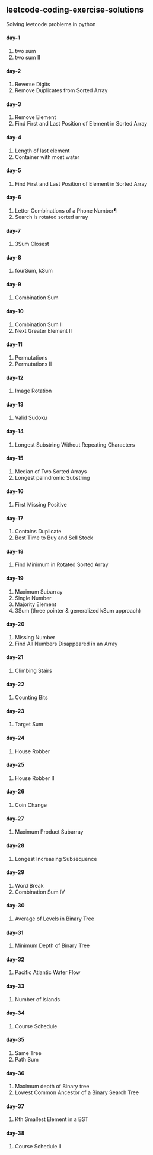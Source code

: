 ## leetcode-coding-exercise-solutions
Solving leetcode problems in python

#### day-1
1. two sum
2. two sum II

#### day-2
1. Reverse Digits
2. Remove Duplicates from Sorted Array

#### day-3
1. Remove Element
2. Find First and Last Position of Element in Sorted Array

#### day-4
1. Length of last element
2. Container with most water

#### day-5
1. Find First and Last Position of Element in Sorted Array

#### day-6
1. Letter Combinations of a Phone Number¶
2. Search is rotated sorted array

#### day-7
1. 3Sum Closest

#### day-8
1. fourSum, kSum

#### day-9
1. Combination Sum

#### day-10
1. Combination Sum II
2. Next Greater Element II

#### day-11
1. Permutations
2. Permutations II

#### day-12
1. Image Rotation

#### day-13
1. Valid Sudoku

#### day-14
1. Longest Substring Without Repeating Characters

#### day-15
1. Median of Two Sorted Arrays
2. Longest palindromic Substring

#### day-16
1. First Missing Positive

#### day-17
1. Contains Duplicate
2. Best Time to Buy and Sell Stock

#### day-18
1. Find Minimum in Rotated Sorted Array

#### day-19
1. Maximum Subarray
2. Single Number
3. Majority Element
4. 3Sum (three pointer & generalized kSum approach)

#### day-20
1. Missing Number
2. Find All Numbers Disappeared in an Array

#### day-21
1. Climbing Stairs

#### day-22
1. Counting Bits

#### day-23
1. Target Sum

#### day-24
1. House Robber

#### day-25
1. House Robber II

#### day-26
1. Coin Change

#### day-27
1. Maximum Product Subarray

#### day-28
1. Longest Increasing Subsequence

#### day-29
1. Word Break
2. Combination Sum IV

#### day-30
1. Average of Levels in Binary Tree

#### day-31
1. Minimum Depth of Binary Tree

#### day-32
1. Pacific Atlantic Water Flow

#### day-33
1. Number of Islands

#### day-34
1. Course Schedule

#### day-35
1. Same Tree
2. Path Sum

#### day-36
1. Maximum depth of Binary tree
2. Lowest Common Ancestor of a Binary Search Tree

#### day-37
1. Kth Smallest Element in a BST

#### day-38
1. Course Schedule II

